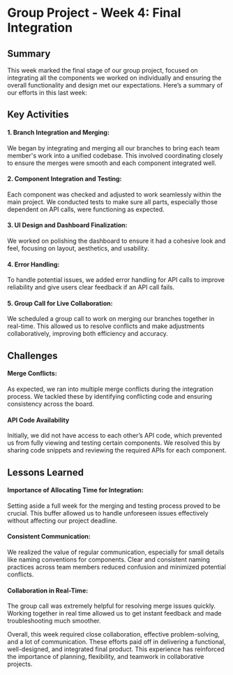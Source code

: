 # Group Project - Week 4: Final Integration
## Summary 
This week marked the final stage of our group project, focused on integrating all the components we worked on individually and ensuring the overall functionality and design met our expectations. Here’s a summary of our efforts in this last week:
## Key Activities
#### 1. Branch Integration and Merging:
   We began by integrating and merging all our branches to bring each team member's work into a unified codebase. This involved coordinating closely to ensure the merges were smooth and each component integrated well.
#### 2. Component Integration and Testing:
   Each component was checked and adjusted to work seamlessly within the main project. We conducted tests to make sure all parts, especially those dependent on API calls, were functioning as expected.
#### 3. UI Design and Dashboard Finalization:
  We worked on polishing the dashboard to ensure it had a cohesive look and feel, focusing on layout, aesthetics, and usability.
#### 4. Error Handling:
  To handle potential issues, we added error handling for API calls to improve reliability and give users clear feedback if an API call fails.
#### 5. Group Call for Live Collaboration:
  We scheduled a group call to work on merging our branches together in real-time. This allowed us to resolve conflicts and make adjustments collaboratively, improving both efficiency and accuracy.
## Challenges
#### Merge Conflicts:
 As expected, we ran into multiple merge conflicts during the integration process. We tackled these by identifying conflicting code and ensuring consistency across the board.
#### API Code Availability
Initially, we did not have access to each other’s API code, which prevented us from fully viewing and testing certain components. We resolved this by sharing code snippets and reviewing the required APIs for each component.
## Lessons Learned
#### Importance of Allocating Time for Integration:
Setting aside a full week for the merging and testing process proved to be crucial. This buffer allowed us to handle unforeseen issues effectively without affecting our project deadline.
#### Consistent Communication:
We realized the value of regular communication, especially for small details like naming conventions for components. Clear and consistent naming practices across team members reduced confusion and minimized potential conflicts.
#### Collaboration in Real-Time:
The group call was extremely helpful for resolving merge issues quickly. Working together in real time allowed us to get instant feedback and made troubleshooting much smoother.


Overall, this week required close collaboration, effective problem-solving, and a lot of communication. These efforts paid off in delivering a functional, well-designed, and integrated final product. This experience has reinforced the importance of planning, flexibility, and teamwork in collaborative projects.

